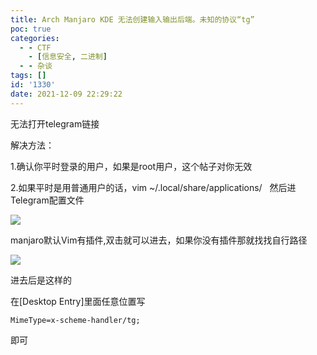 ```yaml
---
title: Arch Manjaro KDE 无法创建输入输出后端。未知的协议“tg”
poc: true
categories:
  - - CTF
    - [信息安全, 二进制]
  - - 杂谈
tags: []
id: '1330'
date: 2021-12-09 22:29:22
---
```


无法打开telegram链接

解决方法：

1.确认你平时登录的用户，如果是root用户，这个帖子对你无效

2.如果平时是用普通用户的话，vim ~/.local/share/applications/   然后进Telegram配置文件

![](https://raw.githubusercontent.com/Valkierja/ALLPIC/main/img/202303172056064.png)

manjaro默认Vim有插件,双击就可以进去，如果你没有插件那就找找自行路径

![](https://raw.githubusercontent.com/Valkierja/ALLPIC/main/img/202303181101309.png)

进去后是这样的

在\[Desktop Entry\]里面任意位置写

```
MimeType=x-scheme-handler/tg;
```

即可